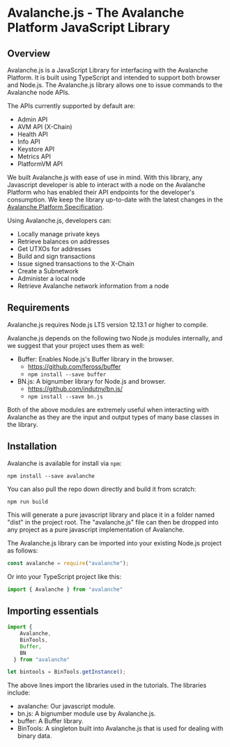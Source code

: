 # Avalanche.js - The Avalanche Platform JavaScript Library

## Overview

Avalanche.js is a JavaScript Library for interfacing with the Avalanche Platform. It is built using TypeScript and intended to support both browser and Node.js. The Avalanche.js library allows one to issue commands to the Avalanche node APIs. 

The APIs currently supported by default are:

  * Admin API
  * AVM API (X-Chain)
  * Health API
  * Info API
  * Keystore API
  * Metrics API
  * PlatformVM API

We built Avalanche.js with ease of use in mind. With this library, any Javascript developer is able to interact with a node on the Avalanche Platform who has enabled their API endpoints for the developer's consumption. We keep the library up-to-date with the latest changes in the [Avalanche Platform Specification](https://docs.avax.network). 

  Using Avalanche.js, developers can:

  * Locally manage private keys
  * Retrieve balances on addresses
  * Get UTXOs for addresses
  * Build and sign transactions
  * Issue signed transactions to the X-Chain
  * Create a Subnetwork
  * Administer a local node
  * Retrieve Avalanche network information from a node

## Requirements

Avalanche.js requires Node.js LTS version 12.13.1 or higher to compile. 

Avalanche.js depends on the following two Node.js modules internally, and we suggest that your project uses them as well:

 * Buffer: Enables Node.js's Buffer library in the browser.
    * https://github.com/feross/buffer
    * `npm install --save buffer`
 * BN.js: A bignumber library for Node.js and browser.
    * https://github.com/indutny/bn.js/
    * `npm install --save bn.js`

Both of the above modules are extremely useful when interacting with Avalanche as they are the input and output types of many base classes in the library. 

## Installation 

Avalanche is available for install via `npm`:

`npm install --save avalanche`

You can also pull the repo down directly and build it from scratch:

`npm run build`

This will generate a pure javascript library and place it in a folder named "dist" in the project root. The "avalanche.js" file can then be dropped into any project as a pure javascript implementation of Avalanche.

The Avalanche.js library can be imported into your existing Node.js project as follows:

```js
const avalanche = require("avalanche");
```
Or into your TypeScript project like this:

```js
import { Avalanche } from "avalanche"
```

## Importing essentials

```js
import {
    Avalanche,
    BinTools,
    Buffer,
    BN
  } from "avalanche"

let bintools = BinTools.getInstance();
```

The above lines import the libraries used in the tutorials. The libraries include:
  
  * avalanche: Our javascript module.
  * bn.js: A bignumber module use by Avalanche.js.
  * buffer: A Buffer library.
  * BinTools: A singleton built into Avalanche.js that is used for dealing with binary data.
